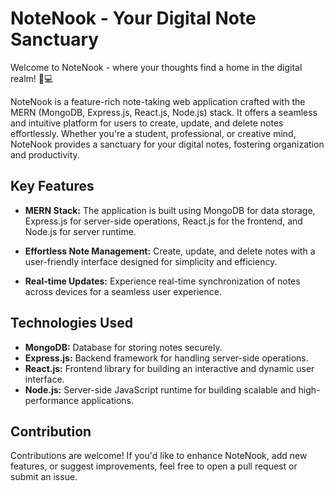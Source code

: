 # NoteNook - Your Digital Note Sanctuary

Welcome to NoteNook - where your thoughts find a home in the digital realm! 📔💻

NoteNook is a feature-rich note-taking web application crafted with the MERN (MongoDB, Express.js, React.js, Node.js) stack. It offers a seamless and intuitive platform for users to create, update, and delete notes effortlessly. Whether you're a student, professional, or creative mind, NoteNook provides a sanctuary for your digital notes, fostering organization and productivity.

## Key Features

- **MERN Stack:** The application is built using MongoDB for data storage, Express.js for server-side operations, React.js for the frontend, and Node.js for server runtime.

- **Effortless Note Management:** Create, update, and delete notes with a user-friendly interface designed for simplicity and efficiency.

- **Real-time Updates:** Experience real-time synchronization of notes across devices for a seamless user experience.

## Technologies Used

- **MongoDB:** Database for storing notes securely.
- **Express.js:** Backend framework for handling server-side operations.
- **React.js:** Frontend library for building an interactive and dynamic user interface.
- **Node.js:** Server-side JavaScript runtime for building scalable and high-performance applications.

## Contribution

Contributions are welcome! If you'd like to enhance NoteNook, add new features, or suggest improvements, feel free to open a pull request or submit an issue.

